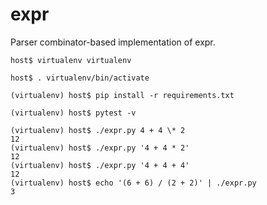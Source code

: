 # expr

Parser combinator-based implementation of expr.
```
host$ virtualenv virtualenv

host$ . virtualenv/bin/activate

(virtualenv) host$ pip install -r requirements.txt

(virtualenv) host$ pytest -v

(virtualenv) host$ ./expr.py 4 + 4 \* 2
12
(virtualenv) host$ ./expr.py '4 + 4 * 2'
12
(virtualenv) host$ ./expr.py '4 + 4 + 4'
12
(virtualenv) host$ echo '(6 + 6) / (2 + 2)' | ./expr.py
3
```
